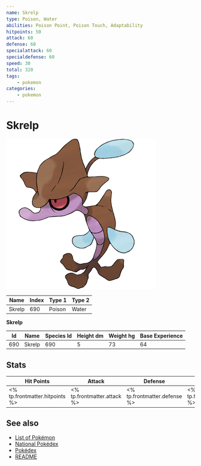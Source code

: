```yaml
---
name: Skrelp
type: Poison, Water
abilities: Poison Point, Poison Touch, Adaptability
hitpoints: 50
attack: 60
defense: 60
specialattack: 60
specialdefense: 60
speed: 30
total: 320
tags:
    - pokemon
categories:
    - pokemon
---
```


# Skrelp


![Skrelp](images/690.png)

| **Name** | **Index** | **Type 1** | **Type 2** |
|----|----|----|----|
| Skrelp | 690 | Poison | Water  |

**Skrelp** 




| **Id** | **Name** | **Species Id** | **Height dm** | **Weight hg** | **Base Experience** |
|--------|----------|----------------|------------|------------|---------------------|
| 690 | Skrelp | 690 | 5 | 73 | 64 |



## Stats

| **Hit Points** | **Attack** | **Defense** | **Special Attack** | **Special Defense** | **Speed** | **Total** |
|----------------|------------|-------------|--------------------|---------------------|-----------|-----------|
| <% tp.frontmatter.hitpoints %> | <% tp.frontmatter.attack %> | <% tp.frontmatter.defense %> | <% tp.frontmatter.specialattack %> | <% tp.frontmatter.specialdefense %> | <% tp.frontmatter.speed %> | <% tp.frontmatter.total %> |

## See also

- [List of Pokémon](../pokemon.md)
- [National Pokédex](../national_pokedex.md)
- [Pokédex](../pokedex.md)
- [README](../README.md)
